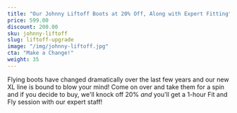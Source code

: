 ```yaml
---
title: "Our Johnny Liftoff Boots at 20% Off, Along with Expert Fitting"
price: 599.00
discount: 200.00
sku: johnny-liftoff
slug: liftoff-upgrade
image: "/img/johnny-liftoff.jpg"
cta: "Make a Change!"
weight: 35
---
```


Flying boots have changed dramatically over the last few years and our new XL line is bound to blow your mind! Come on over and take them for a spin and if you decide to buy, we'll knock off 20% _and_ you'll get a 1-hour Fit and Fly session with our expert staff!